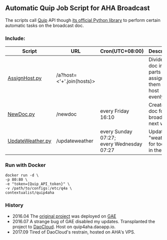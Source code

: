 ## Automatic Quip Job Script for AHA Broadcast
The scripts call [Quip](https://quip.com) API though [its official Python library](https://github.com/quip/quip-api) to perform certain automatic tasks on the broadcast doc.

### Include:
| Script | URL | Cron(UTC+08:00) | Description |
| ------ | --- | --------------- | ----------- |
| [AssignHost.py](\AssignHost.py) | /a?host=<'+'.join(hosts)> | | Divide the doc into parts and assign them to the host evenly. |
| [NewDoc.py](\NewDoc.py) | /newdoc | every Friday 16:10 | Create the doc for the broadcast next week. |
| [UpdateWeather.py](\UpdateWeather.py) | /updateweather | every Sunday 07:27;<br/>every Wednesday 07:27 | Update "weather for today" in the doc. |

### Run with Docker
```
docker run -d \
-p 80:80 \
-e "token={Quip_API_token}" \
-v /path/to/configs:/etc/q4a \
contextualist/quip4aha
```

### History
* 2016.04 The [original project](https://github.com/Contextualist/Quip4AHA) was deployed on [GAE](https://cloud.google.com)
* 2016.07 A strange bug of GAE disabled my updates. Transplanted the project to [DaoCloud](https://daocloud.io). Host on quip4aha.daoapp.io. 
* 2017.09 Tired of DaoCloud's restrain, hosted on AHA's VPS.
